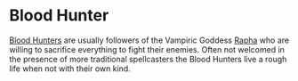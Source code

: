 # Blood Hunter
[Blood Hunters](https://www.dmsguild.com/product/301641/Blood-Hunter-Class-for-DD-5e-2020) are usually followers of the Vampiric Goddess [Rapha](/../master/Religion/Circle-of-Nine/Rapha.md) who are willing to sacrifice everything to fight their enemies. Often not welcomed in the presence of more traditional spellcasters the Blood Hunters live a rough life when not with their own kind.